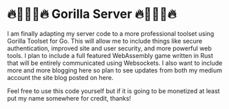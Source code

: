 # 🔥🦍🦍🦍🔥 Gorilla Server 🔥🦍🦍🦍🔥

I am finally adapting my server code to a more professional toolset using Gorilla Toolset for Go. This will allow me to include things like secure
authentication, improved site and user security, and more powerful web tools. I plan to include a full featured WebAssembly game written in Rust that
will be entirely communicated using Websockets. I also want to include more and more blogging here so plan to see updates from both my medium account 
the site blog posted on here. 

Feel free to use this code yourself but if it is going to be monetized at least put my name somewhere for credit, thanks! 
